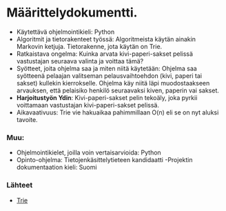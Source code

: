 # Määrittelydokumentti.
- Käytettävä ohjelmointikieli: Python
- Algoritmit ja tietorakenteet työssä: Algoritmeista käytän ainakin Markovin ketjuja. Tietorakenne, jota käytän on Trie.
- Ratkaistava ongelma: Kuinka arvata kivi-paperi-sakset pelissä vastustajan seuraava valinta ja voittaa tämä?
- Syötteet, joita  ohjelma saa ja miten niitä käytetään: Ohjelma saa syötteenä pelaajan valitseman pelausvaihtoehdon (kivi, paperi tai sakset) kullekin kierrokselle. Ohjelma käy niitä läpi muodostaakseen arvauksen, että pelaisiko henkilö seuraavaksi kiven, paperin vai sakset. 
- **Harjoitustyön Ydin**: Kivi-paperi-sakset pelin tekoäly, joka pyrkii voittamaan vastustajan kivi-paperi-sakset pelissä.
- Aikavaativuus: Trie vie hakuaikaa pahimmillaan O(n) eli se on nyt aluksi tavoite. 

### Muu:
- Ohjelmointikielet, joilla voin vertaisarvioida: Python
- Opinto-ohjelma: Tietojenkäsittelytieteen kandidaatti
-Projektin dokumentaation kieli: Suomi

### Lähteet
- [Trie](https://en.wikipedia.org/wiki/Trie)

